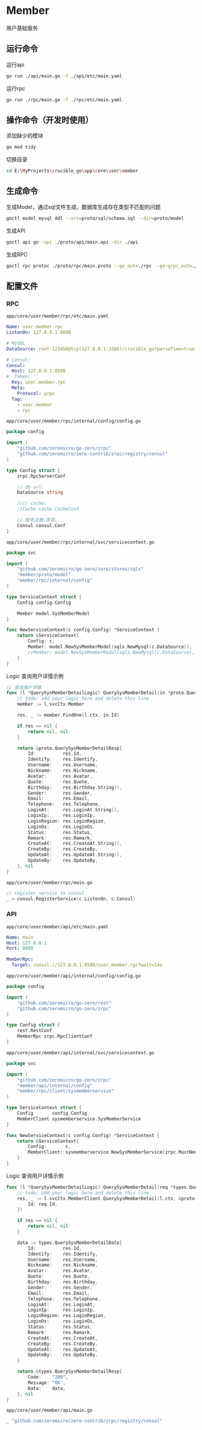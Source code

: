 # Member

用户基础服务

## 运行命令

运行api

```bash
go run ./api/main.go -f ./api/etc/main.yaml
```

运行rpc

```bash
go run ./rpc/main.go -f ./rpc/etc/main.yaml
```

## 操作命令（开发时使用）

添加缺少的模块

```bash
go mod tidy
```

切换目录

```bash
cd E:\MyProjects\crucible_go\app\core\user\member
```

## 生成命令

生成Model，通过sql文件生成，数据库生成存在类型不匹配的问题

```bash
goctl model mysql ddl --src=proto/sql/schema.sql --dir=proto/model
```

生成API

```bash
goctl api go -api ./proto/api/main.api -dir ./api
```

生成RPC

```bash
goctl rpc protoc ./proto/rpc/main.proto --go_out=./rpc --go-grpc_out=./rpc --zrpc_out=./rpc -m
```

## 配置文件

### RPC

`app/core/user/member/rpc/etc/main.yaml`

```yaml
Name: user.member.rpc
ListenOn: 127.0.0.1:8098

# MySQL
DataSource: root:123456@tcp(127.0.0.1:3306)/crucible_go?parseTime=true

# Consul:
Consul:
  Host: 127.0.0.1:8500
#  Token: ''
  Key: user.member.rpc
  Meta:
    Protocol: grpc
  Tag:
    - user.member
    - rpc
```

`app/core/user/member/rpc/internal/config/config.go`

```go
package config

import (
	"github.com/zeromicro/go-zero/zrpc"
	"github.com/zeromicro/zero-contrib/zrpc/registry/consul"
)

type Config struct {
	zrpc.RpcServerConf

	// db url:
	DataSource string

	//// cache:
	//Cache cache.CacheConf

	// 服务注册/发现:
	Consul consul.Conf
}
```


`app/core/user/member/rpc/internal/svc/servicecontext.go`

```go
package svc

import (
	"github.com/zeromicro/go-zero/core/stores/sqlx"
	"member/proto/model"
	"member/rpc/internal/config"
)

type ServiceContext struct {
	Config config.Config

	Member model.SysMemberModel
}

func NewServiceContext(c config.Config) *ServiceContext {
	return &ServiceContext{
		Config: c,
		Member: model.NewSysMemberModel(sqlx.NewMysql(c.DataSource)),
		//Member: model.NewSysMemberModel(sqlx.NewMysql(c.DataSource), c.Cache),
	}
}
```
Logic 查询用户详情示例

```go
// 查询用户详情
func (l *QuerySysMemberDetailLogic) QuerySysMemberDetail(in *proto.QuerySysMemberDetailReq) (*proto.QuerySysMemberDetailResp, error) {
	// todo: add your logic here and delete this line
	member := l.svcCtx.Member

	res, _ := member.FindOne(l.ctx, in.Id)

	if res == nil {
		return nil, nil
	}

	return &proto.QuerySysMemberDetailResp{
		Id:          res.Id,
		Identify:    res.Identify,
		Username:    res.Username,
		Nickname:    res.Nickname,
		Avatar:      res.Avatar,
		Quote:       res.Quote,
		Birthday:    res.Birthday.String(),
		Gender:      res.Gender,
		Email:       res.Email,
		Telephone:   res.Telephone,
		LoginAt:     res.LoginAt.String(),
		LoginIp:     res.LoginIp,
		LoginRegion: res.LoginRegion,
		LoginOs:     res.LoginOs,
		Status:      res.Status,
		Remark:      res.Remark,
		CreateAt:    res.CreateAt.String(),
		CreateBy:    res.CreateBy,
		UpdateAt:    res.UpdateAt.String(),
		UpdateBy:    res.UpdateBy,
	}, nil
}
```

`app/core/user/member/rpc/main.go`

```go
// register service to consul
_ = consul.RegisterService(c.ListenOn, c.Consul)
```

### API

`app/core/user/member/api/etc/main.yaml`

```yaml
Name: main
Host: 127.0.0.1
Port: 8888

MemberRpc:
  Target: consul://127.0.0.1:8500/user.member.rpc?wait=14s
```

`app/core/user/member/api/internal/config/config.go`

```go
package config

import (
	"github.com/zeromicro/go-zero/rest"
	"github.com/zeromicro/go-zero/zrpc"
)

type Config struct {
	rest.RestConf
	MemberRpc zrpc.RpcClientConf
}
```

`app/core/user/member/api/internal/svc/servicecontext.go`

```go
package svc

import (
	"github.com/zeromicro/go-zero/zrpc"
	"member/api/internal/config"
	"member/rpc/client/sysmemberservice"
)

type ServiceContext struct {
	Config       config.Config
	MemberClient sysmemberservice.SysMemberService
}

func NewServiceContext(c config.Config) *ServiceContext {
	return &ServiceContext{
		Config:       c,
		MemberClient: sysmemberservice.NewSysMemberService(zrpc.MustNewClient(c.MemberRpc)),
	}
}
```

Logic 查询用户详情示例

```go
func (l *QuerySysMemberDetailLogic) QuerySysMemberDetail(req *types.QuerySysMemberDetailReq) (resp *types.QuerySysMemberDetailResp, err error) {
	// todo: add your logic here and delete this line
	res, _ := l.svcCtx.MemberClient.QuerySysMemberDetail(l.ctx, &proto.QuerySysMemberDetailReq{
		Id: req.Id,
	})

	if res == nil {
		return nil, nil
	}

	data := types.QuerySysMemberDetailData{
		Id:          res.Id,
		Identify:    res.Identify,
		Username:    res.Username,
		Nickname:    res.Nickname,
		Avatar:      res.Avatar,
		Quote:       res.Quote,
		Birthday:    res.Birthday,
		Gender:      res.Gender,
		Email:       res.Email,
		Telephone:   res.Telephone,
		LoginAt:     res.LoginAt,
		LoginIp:     res.LoginIp,
		LoginRegion: res.LoginRegion,
		LoginOs:     res.LoginOs,
		Status:      res.Status,
		Remark:      res.Remark,
		CreateAt:    res.CreateAt,
		CreateBy:    res.CreateBy,
		UpdateAt:    res.UpdateAt,
		UpdateBy:    res.UpdateBy,
	}

	return &types.QuerySysMemberDetailResp{
		Code:    "200",
		Message: "OK",
		Data:    data,
	}, nil
}
```

`app/core/user/member/api/main.go`

```go
_ "github.com/zeromicro/zero-contrib/zrpc/registry/consul"
```